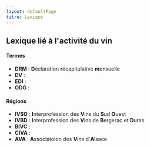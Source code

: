 ```yaml
---
layout: defaultPage
titre: Lexique
---
```


## Lexique lié à l'activité du vin

#### Termes

* **DRM** : **D**éclaration **r**écapitulative **m**ensuelle
* **DV** :
* **EDI** :
* **ODG** :


#### Régions

* **IVSO** : **I**nterprofession des **V**ins du **S**ud **O**uest
* **IVBD** : **I**nterprofession des **V**ins de **B**ergerac et **D**uras
* **BIVC** :
* **CIVA** :
* **AVA** : **A**ssociatoion des **V**ins d'**A**lsace
